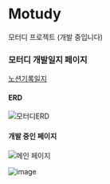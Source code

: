 # Motudy
모터디 프로젝트 (개발 중입니다)

### 모터디 개발일지 페이지
[노션기록일지](https://shell-mint-315.notion.site/c8523970df1847f586c9ad9c29fe2352)

#### ERD
![모터디ERD](https://user-images.githubusercontent.com/77195486/196110386-e558f9ba-1ba0-40ae-a54f-ecb7d0c43e44.png)

#### 개발 중인 페이지 

![메인 페이지](https://user-images.githubusercontent.com/77195486/196166244-345f5f51-26c8-4cc4-9c02-acd80980b948.png)

![image](https://user-images.githubusercontent.com/77195486/196166335-dbf7a1bb-f0be-46db-9fe6-7e637d09fb7b.png)
